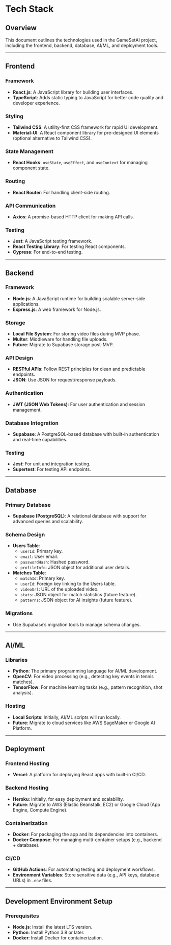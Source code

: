 # Tech Stack

## Overview
This document outlines the technologies used in the GameSetAI project, including the frontend, backend, database, AI/ML, and deployment tools.

---

## Frontend
### Framework
- **React.js**: A JavaScript library for building user interfaces.
- **TypeScript**: Adds static typing to JavaScript for better code quality and developer experience.

### Styling
- **Tailwind CSS**: A utility-first CSS framework for rapid UI development.
- **Material-UI**: A React component library for pre-designed UI elements (optional alternative to Tailwind CSS).

### State Management
- **React Hooks**: `useState`, `useEffect`, and `useContext` for managing component state.

### Routing
- **React Router**: For handling client-side routing.

### API Communication
- **Axios**: A promise-based HTTP client for making API calls.

### Testing
- **Jest**: A JavaScript testing framework.
- **React Testing Library**: For testing React components.
- **Cypress**: For end-to-end testing.

---

## Backend
### Framework
- **Node.js**: A JavaScript runtime for building scalable server-side applications.
- **Express.js**: A web framework for Node.js.

### Storage
- **Local File System**: For storing video files during MVP phase.
- **Multer**: Middleware for handling file uploads.
- **Future**: Migrate to Supabase storage post-MVP.

### API Design
- **RESTful APIs**: Follow REST principles for clean and predictable endpoints.
- **JSON**: Use JSON for request/response payloads.

### Authentication
- **JWT (JSON Web Tokens)**: For user authentication and session management.

### Database Integration
- **Supabase**: A PostgreSQL-based database with built-in authentication and real-time capabilities.

### Testing
- **Jest**: For unit and integration testing.
- **Supertest**: For testing API endpoints.

---

## Database
### Primary Database
- **Supabase (PostgreSQL)**: A relational database with support for advanced queries and scalability.

### Schema Design
- **Users Table**:
  - `userId`: Primary key.
  - `email`: User email.
  - `passwordHash`: Hashed password.
  - `profileInfo`: JSON object for additional user details.
- **Matches Table**:
  - `matchId`: Primary key.
  - `userId`: Foreign key linking to the Users table.
  - `videoUrl`: URL of the uploaded video.
  - `stats`: JSON object for match statistics (future feature).
  - `patterns`: JSON object for AI insights (future feature).

### Migrations
- Use Supabase’s migration tools to manage schema changes.

---

## AI/ML
### Libraries
- **Python**: The primary programming language for AI/ML development.
- **OpenCV**: For video processing (e.g., detecting key events in tennis matches).
- **TensorFlow**: For machine learning tasks (e.g., pattern recognition, shot analysis).

### Hosting
- **Local Scripts**: Initially, AI/ML scripts will run locally.
- **Future**: Migrate to cloud services like AWS SageMaker or Google AI Platform.

---

## Deployment
### Frontend Hosting
- **Vercel**: A platform for deploying React apps with built-in CI/CD.

### Backend Hosting
- **Heroku**: Initially, for easy deployment and scalability.
- **Future**: Migrate to AWS (Elastic Beanstalk, EC2) or Google Cloud (App Engine, Compute Engine).

### Containerization
- **Docker**: For packaging the app and its dependencies into containers.
- **Docker Compose**: For managing multi-container setups (e.g., backend + database).

### CI/CD
- **GitHub Actions**: For automating testing and deployment workflows.
- **Environment Variables**: Store sensitive data (e.g., API keys, database URLs) in `.env` files.

---

## Development Environment Setup
### Prerequisites
- **Node.js**: Install the latest LTS version.
- **Python**: Install Python 3.8 or later.
- **Docker**: Install Docker for containerization.